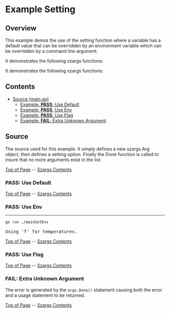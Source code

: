 <!---
   Szerszam argument library: szargs.
   Copyright (C) 2024  Leslie Dancsecs

   This program is free software: you can redistribute it and/or modify
   it under the terms of the GNU General Public License as published by
   the Free Software Foundation, either version 3 of the License, or
   (at your option) any later version.

   This program is distributed in the hope that it will be useful,
   but WITHOUT ANY WARRANTY; without even the implied warranty of
   MERCHANTABILITY or FITNESS FOR A PARTICULAR PURPOSE.  See the
   GNU General Public License for more details.

   You should have received a copy of the GNU General Public License
   along with this program.  If not, see <https://www.gnu.org/licenses/>.
-->

# Example Setting


## Overview

This example demos the use of the setting function where a variable has a
default value that can be overridden by an environment variable which can be
overridden by a command line argument.

It demonstrates the following szargs functions:

It demonstrates the following szargs functions:

<!--- gotomd::dcln::./../../New Args.NextString Args.HasNext Args.PushArg Args.NextUint Args.Done Args.HasErr Args.Err Args.Usage -->

## Contents

- [Source (main.go)](#source)
    - [Example: **PASS**: Use Default](#pass-use-default)
    - [Example: **PASS**: Use Env](#pass-use-env)
    - [Example: **PASS**: Use Flag](#pass-use-flag)
    - [Example: **FAIL**: Extra Unknown Argument](#fail-extra-unknown-argument)

## Source

The source used for this example.  It simply defines a new szargs.Arg object,
then defines a setting option. Finally the Done function is called to insure
that no more arguments exist in the list.

<!--- gotomd::file::./main.go -->

[Top of Page](#example-setting) --
[Szargs Contents](../../README.md#contents)

### **PASS**: Use Default

<!--- gotomd::run::./.  -->

[Top of Page](#example-setting) --
[Szargs Contents](../../README.md#contents)

### **PASS**: Use Env

---
```bash
go run ./mainSetEnv
```

<pre>
Using 'f' for temperatures.
</pre>

[Top of Page](#example-setting) --
[Szargs Contents](../../README.md#contents)


### **PASS**: Use Flag

<!--- gotomd::run::./. -t f -->

[Top of Page](#example-setting) --
[Szargs Contents](../../README.md#contents)


### **FAIL**: Extra Unknown Argument

The error is generated by the ```args.Done()``` statement causing both the
error and a usage statement to be returned.

<!--- gotomd::run::./. extraUnknownArgument -->

[Top of Page](#example-setting) --
[Szargs Contents](../../README.md#contents)


